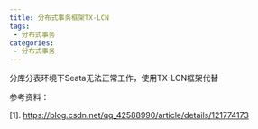 ```yaml
---
title: 分布式事务框架TX-LCN
tags:
 - 分布式事务
categories: 
 - 分布式事务
---
```



分库分表环境下Seata无法正常工作，使用TX-LCN框架代替

参考资料：

[1]. https://blog.csdn.net/qq_42588990/article/details/121774173

































